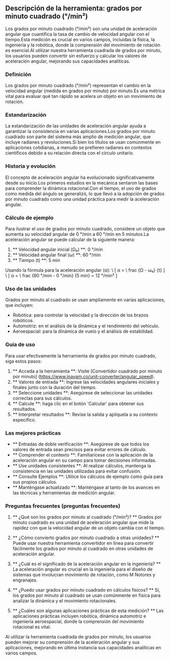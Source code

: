 ## Descripción de la herramienta: grados por minuto cuadrado (°/min²)

Los grados por minuto cuadrado (°/min²) son una unidad de aceleración angular que cuantifica la tasa de cambio de velocidad angular con el tiempo.Esta medición es crucial en varios campos, incluidas la física, la ingeniería y la robótica, donde la comprensión del movimiento de rotación es esencial.Al utilizar nuestra herramienta cuadrada de grados por minuto, los usuarios pueden convertir sin esfuerzo y calcular los valores de aceleración angular, mejorando sus capacidades analíticas.

### Definición
Los grados por minuto cuadrado (°/min²) representan el cambio en la velocidad angular (medida en grados por minuto) por minuto.Es una métrica vital para evaluar qué tan rápido se acelera un objeto en un movimiento de rotación.

### Estandarización
La estandarización de las unidades de aceleración angular ayuda a garantizar la consistencia en varias aplicaciones.Los grados por minuto cuadrado son parte del sistema más amplio de medición angular, que incluye radianes y revoluciones.Si bien los títulos se usan comúnmente en aplicaciones cotidianas, a menudo se prefieren radianes en contextos científicos debido a su relación directa con el círculo unitario.

### Historia y evolución
El concepto de aceleración angular ha evolucionado significativamente desde su inicio.Los primeros estudios en la mecánica sentaron las bases para comprender la dinámica rotacional.Con el tiempo, el uso de grados como medida del ángulo se generalizó, lo que llevó a la adopción de grados por minuto cuadrado como una unidad práctica para medir la aceleración angular.

### Cálculo de ejemplo
Para ilustrar el uso de grados por minuto cuadrado, considere un objeto que aumenta su velocidad angular de 0 °/min a 60 °/min en 5 minutos.La aceleración angular se puede calcular de la siguiente manera:

1. ** Velocidad angular inicial (Ω₀) **: 0 °/min
2. ** Velocidad angular final (ω) **: 60 °/min
3. ** Tiempo (t) **: 5 min

Usando la fórmula para la aceleración angular (α):
\ [
α = \ frac {Ω - ω₀} {t}
\]
\ [
α = \ frac {60 °/min - 0 °/min} {5 min} = 12 °/min²
\]

### Uso de las unidades
Grados por minuto al cuadrado se usan ampliamente en varias aplicaciones, que incluyen:
- Robótica: para controlar la velocidad y la dirección de los brazos robóticos.
- Automotriz: en el análisis de la dinámica y el rendimiento del vehículo.
- Aeroespacial: para la dinámica de vuelo y el análisis de estabilidad.

### Guía de uso
Para usar efectivamente la herramienta de grados por minuto cuadrado, siga estos pasos:
1. ** Acceda a la herramienta **: Visite [Convertidor cuadrado por minuto por minuto] (https://www.inayam.co/unit-converter/angular_speed).
2. ** Valores de entrada **: Ingrese las velocidades angulares iniciales y finales junto con la duración del tiempo.
3. ** Seleccione unidades **: Asegúrese de seleccionar las unidades correctas para sus cálculos.
4. ** Calcule **: haga clic en el botón 'Calcular' para obtener sus resultados.
5. ** Interpretar resultados **: Revise la salida y aplíquela a su contexto específico.

### Las mejores prácticas
- ** Entradas de doble verificación **: Asegúrese de que todos los valores de entrada sean precisos para evitar errores de cálculo.
- ** Comprender el contexto **: Familiarícese con la aplicación de la aceleración angular en su campo para tomar decisiones informadas.
- ** Use unidades consistentes **: Al realizar cálculos, mantenga la consistencia en las unidades utilizadas para evitar confusión.
- ** Consulte Ejemplos **: Utilice los cálculos de ejemplo como guía para sus propios cálculos.
- ** Manténgase actualizado **: Manténgase al tanto de los avances en las técnicas y herramientas de medición angular.

### Preguntas frecuentes (preguntas frecuentes)

1. ** ¿Qué son los grados por minuto al cuadrado (°/min²)? **
Grados por minuto cuadrado es una unidad de aceleración angular que mide la rapidez con que la velocidad angular de un objeto cambia con el tiempo.

2. ** ¿Cómo convierto grados por minuto cuadrado a otras unidades? **
Puede usar nuestra herramienta convertidor en línea para convertir fácilmente los grados por minuto al cuadrado en otras unidades de aceleración angular.

3. ** ¿Cuál es el significado de la aceleración angular en la ingeniería? **
La aceleración angular es crucial en la ingeniería para el diseño de sistemas que involucran movimiento de rotación, como M Notores y engranajes.

4. ** ¿Puedo usar grados por minuto cuadrado en cálculos físicos? **
Sí, los grados por minuto al cuadrado se usan comúnmente en física para analizar la dinámica y el movimiento rotacionales.

5. ** ¿Cuáles son algunas aplicaciones prácticas de esta medición? **
Las aplicaciones prácticas incluyen robótica, dinámica automotriz e ingeniería aeroespacial, donde la comprensión del movimiento rotacional es vital.

Al utilizar la herramienta cuadrada de grados por minuto, los usuarios pueden mejorar su comprensión de la aceleración angular y sus aplicaciones, mejorando en última instancia sus capacidades analíticas en varios campos.